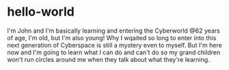 # hello-world
I'm John and I'm basically learning and entering the Cyberworld @62 years of age, I'm old, but I'm also young!
Why I wqaited so long to enter into this next generation of Cyberspace is still a mystery even to myself. But I'm here now and I'm going to learn what I can do and can't do so my grand children won't run circles around me when they talk about what they're learning.
